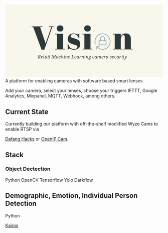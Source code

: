 <img src="/images/vision-logo.png"/>
A platform for enabling cameras with software based smart lenses

Add your camera, select your lenses, choose your triggers
IFTTT, Google Analytics, Mixpanel, MQTT, Webhook, among others.

## Current State
Currently building our platform with off-the-shelf modiified Wyze Cams to enable RTSP via

[Dafang Hacks](https://github.com/EliasKotlyar/Xiaomi-Dafang-Hacks)
or [OpenIP Cam](https://github.com/openipcamera/openipc-firmware).

## Stack
### Object Dectection
Python
OpenCV
Tensorflow
Yolo
Darkflow

## Demographic, Emotion, Individual Person Detection
Python

[Kairos](https://kairos.com)

